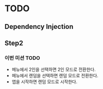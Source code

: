 # TODO
## Dependency Injection
## Step2

### 이번 미션 TODO
- 메뉴에서 2인을 선택하면 2인 모드로 전환한다.
- 메뉴에서 랜덤을 선택하면 랜덤 모드로 전환한다.
- 앱을 시작하면 랜덤 모드로 시작한다.

